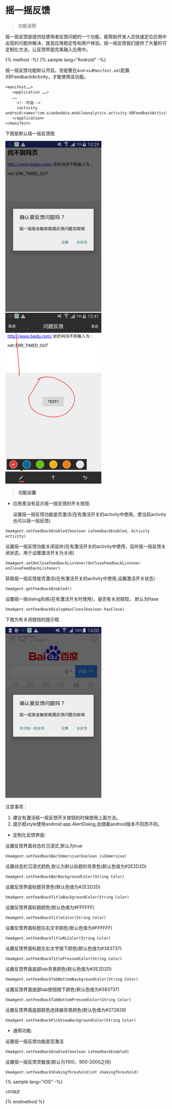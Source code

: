 # 摇一摇反馈

> 功能说明


摇一摇反馈是提供给使用者反馈问题的一个功能，能帮助开发人员快速定位应用中出现的问题并解决，提高应用稳定性和用户体验。摇一摇反馈我们提供了大量的可定制化方法，让反馈界面完美融入应用中。


{% method -%}
{% sample lang="Android" -%}

摇一摇反馈功能默认开启。但是要在`AndroidManifest.xml`配置XBFeedbackActivity，才能使用该功能。



```
<manifest……>
   <application ……>
   ……
     <!--可选-->
     <activity android:name="com.xiaobodata.mobileanalytics.activity.XBFeedbackActivity"/>
   </application>
</manifest>
```
下图是默认摇一摇反馈图

![](/assets/feedback_dialog_hint.png)             ![](/assets/feedback_activity.png)

> **功能设置**

* 应用里没有显示摇一摇反馈的开关按钮:

  设置摇一摇反馈功能是否激活(在有激活开关的activity中使用，使当前activity也可以摇一摇反馈)
```
VmaAgent.setFeedbackEnabled(boolean isFeedbackEnabled, Activity activity)
```

  设置摇一摇反馈功能关闭监听(在有激活开关的activity中使用，监听摇一摇反馈关闭状态，用于设置激活开关为关闭)
```
VmaAgent.setOnCloseFeedbackListener(OnCloseFeedbackListener onCloseFeedbackListener)
```
  获取摇一摇反馈是否激活(在有激活开关的activity中使用,设置激活开关状态）
```
VmaAgent.getFeedbackEnabled()
```
  设置摇一摇dialog风格(在有激活开关时使用)，是否有关闭按钮， 默认为flase
```
VmaAgent.setFeedbackDialogHasClose(boolean hasClose)
```
下图为有关闭按钮的提示框

 ![](/assets/feedback_dialog_hint1.png)
  
 注意事项：
   1. 建议有激活摇一摇反馈开关按钮的时候使用上面方法。
   2. 提示框style使用android.app.AlertDialog,会随着android版本不同而不同。

   

* 定制化反馈界面:

 设置反馈界面状态栏沉浸式,默认为true
```
VmaAgent.setFeedbackBarImmersive(boolean isImmersive)
```
设置状态栏沉浸式颜色,默认为默认标题的背景色(默认色值为#2E2D2D)
```
VmaAgent.setFeedbackBarBackgroundColor(String Color)
```
设置反馈界面标题背景色(默认色值为#2E2D2D)
```
VmaAgent.setFeedbackTitleBackgroundColor(String Color)
```
设置反馈界面标题颜色(默认色值为#FFFFFF)
```
VmaAgent.setFeedbackTitleColor(String Color)
```
设置反馈界面标题左右文字颜色(默认色值为#FFFFFF)
```
VmaAgent.setFeedbackTitleRLColor(String Color)
```
设置反馈界面标题左右文字按下颜色(默认色值为#383737)
```
VmaAgent.setFeedbackTitlePressedColor(String Color)
```
设置反馈界面底部tab背景颜色(默认色值为#2E2D2D)
```
VmaAgent.setFeedbackTabBottomBackgroundColor(String Color)
```
设置反馈界面底部tab按钮按下颜色(默认色值为#383737)
```
VmaAgent.setFeedbackTabBottomPressedColor(String Color)
```
设置反馈界面底部颜色选择器背景颜色(默认色值为#272828)
```
VmaAgent.setFeedbackPickViewBackgroundColor(String Color)
```
* 通用功能:
 
 设置摇一摇反馈功能是否激活
```
VmaAgent.setFeedbackEnabled(boolean isFeedbackEnabled)
```
设置摇一摇反馈灵敏度(默认为1100，900-2000之间)
```
VmaAgent.setFeedbackShakingThreshold(int shakingThreshold)
```


{% sample lang="iOS" -%}
```java
iOS描述

```
{% endmethod %}




